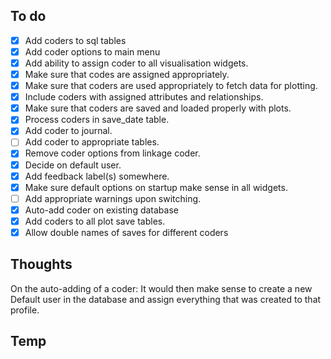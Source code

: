 ## To do
* [x] Add coders to sql tables
* [x] Add coder options to main menu
* [x] Add ability to assign coder to all visualisation widgets.
* [x] Make sure that codes are assigned appropriately.
* [x] Make sure that coders are used appropriately to fetch data for plotting.
* [x] Include coders with assigned attributes and relationships.
* [x] Make sure that coders are saved and loaded properly with plots.
* [x] Process coders in save_date table.
* [x] Add coder to journal.
* [ ] Add coder to appropriate tables.
* [x] Remove coder options from linkage coder.
* [x] Decide on default user. 
* [x] Add feedback label(s) somewhere.
* [x] Make sure default options on startup make sense in all widgets.
* [ ] Add appropriate warnings upon switching.
* [x] Auto-add coder on existing database
* [x] Add coders to all plot save tables.
* [x] Allow double names of saves for different coders

## Thoughts
On the auto-adding of a coder: It would then make sense to create a new Default user in the database and assign everything that was created to that profile.

## Temp

